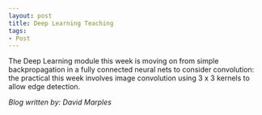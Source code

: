```yaml
---
layout: post
title: Deep Learning Teaching
tags:
- Post
---
```


The Deep Learning module this week is moving on from simple backpropagation in a fully connected neural nets to consider convolution: the practical this week involves image convolution using 3 x 3 kernels to allow edge detection.

*Blog written by: David Marples*
